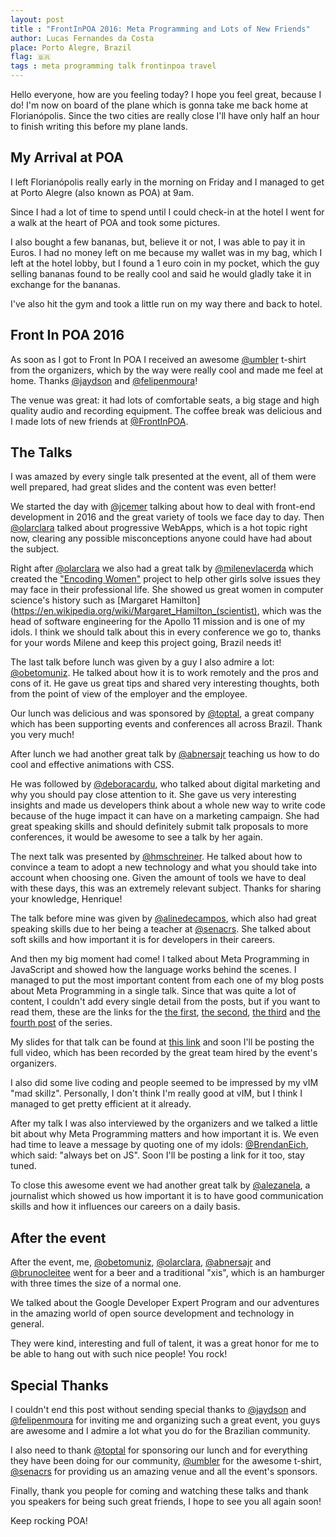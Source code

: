 ```yaml
---
layout: post
title : "FrontInPOA 2016: Meta Programming and Lots of New Friends"
author: Lucas Fernandes da Costa
place: Porto Alegre, Brazil
flag: 🇧🇷
tags : meta programming talk frontinpoa travel
---
```


Hello everyone, how are you feeling today? I hope you feel great, because I do! I'm now on board of the plane which is gonna take me back home at Florianópolis. Since the two cities are really close I'll have only half an hour to finish writing this before my plane lands.



## My Arrival at POA

I left Florianópolis really early in the morning on Friday and I managed to get at Porto Alegre (also known as POA) at 9am.

Since I had a lot of time to spend until I could check-in at the hotel I went for a walk at the heart of POA and took some pictures.

<BlogImage src="/assets/FrontInPoa2016/IMG_4412.JPG" alt="The Heart of Porto Alegre" />

I also bought a few bananas, but, believe it or not, I was able to pay it in Euros. I had no money left on me because my wallet was in my bag, which I left at the hotel lobby, but I found a 1 euro coin in my pocket, which the guy selling bananas found to be really cool and said he would gladly take it in exchange for the bananas.

I've also hit the gym and took a little run on my way there and back to hotel.




## Front In POA 2016

As soon as I got to Front In POA I received an awesome [@umbler](https://twitter.com/umbler) t-shirt from the organizers, which by the way were really cool and made me feel at home. Thanks [@jaydson](https://twitter.com/jaydson) and [@felipenmoura](https://twitter.com/felipenmoura)!

<BlogImage src="/assets/FrontInPoa2016/IMG_4512.JPG" alt="My Amazing Umbler t-shirt!" />

The venue was great: it had lots of comfortable seats, a big stage and high quality audio and recording equipment.
The coffee break was delicious and I made lots of new friends at [@FrontInPOA](https://twitter.com/frontinpoa).




## The Talks

I was amazed by every single talk presented at the event, all of them were well prepared, had great slides and the content was even better!

We started the day with [@jcemer](https://twitter.com/jcemer) talking about how to deal with front-end development in 2016 and the great variety of tools we face day to day. Then [@olarclara](https://twitter.com/olarclara) talked about progressive WebApps, which is a hot topic right now, clearing any possible misconceptions anyone could have had about the subject.

Right after [@olarclara](https://twitter.com/olarclara) we also had a great talk by [@milenevlacerda](https://twitter.com/milenevlacerda) which created the ["Encoding Women"](https://t.co/3YE7jNs3RE) project to help other girls solve issues they may face in their professional life. She showed us great women in computer science's history such as [Margaret Hamilton](https://en.wikipedia.org/wiki/Margaret_Hamilton_(scientist), which was the head of software engineering for the Apollo 11 mission and is one of my idols. I think we should talk about this in every conference we go to, thanks for your words Milene and keep this project going, Brazil needs it!

The last talk before lunch was given by a guy I also admire a lot: [@obetomuniz](https://twitter.com/obetomuniz). He talked about how it is to work remotely and the pros and cons of it. He gave us great tips and shared very interesting thoughts, both from the point of view of the employer and the employee.

Our lunch was delicious and was sponsored by [@toptal](https://twitter.com/toptal), a great company which has been supporting events and conferences all across Brazil. Thank you very much!


<BlogImage src="/assets/FrontInPoa2016/IMG_4468.JPG" alt="Our Delicious Lunch Sponsored by TopTal" />


After lunch we had another great talk by [@abnersajr](https://twitter.com/abnersajr) teaching us how to do cool and effective animations with CSS.

He was followed by [@deboracardu](https://twitter.com/deboracardu), who talked about digital marketing and why you should pay close attention to it. She gave us very interesting insights and made us developers think about a whole new way to write code because of the huge impact it can have on a marketing campaign. She had great speaking skills and should definitely submit talk proposals to more conferences, it would be awesome to see a talk by her again.

The next talk was presented by [@hmschreiner](https://twitter.com/hmschreiner). He talked about how to convince a team to adopt a new technology and what you should take into account when choosing one. Given the amount of tools we have to deal with these days, this was an extremely relevant subject. Thanks for sharing your knowledge, Henrique!

The talk before mine was given by [@alinedecampos](https://twitter.com/alinedecampos), which also had great speaking skills due to her being a teacher at [@senacrs](https://twitter.com/senacrs). She talked about soft skills and how important it is for developers in their careers.

And then my big moment had come! I talked about Meta Programming in JavaScript and showed how the language works behind the scenes. I managed to put the most important content from each one of my blog posts about Meta Programming in a single talk. Since that was quite a lot of content, I couldn't add every single detail from the posts, but if you want to read them, these are the links for the [the first](/2016/10/06/Meta-Programming-in-JavaScript-Part-One.html), [the second](/2016/10/22/Meta-Programming-in-JavaScript-Part-Two.html), [the third](/2016/11/15/Meta-Programming-in-JavaScript-Part-Three.html) and [the fourth post](/2016/12/01/Meta-Programming-in-JavaScript-Part-Four.html) of the series.

<BlogImage src="/assets/FrontInPoa2016/IMG_4472.JPG" alt="Me talking about the Meta Object Protocol at FrontInPOA" />

My slides for that talk can be found at [this link](https://speakerdeck.com/lucasfcosta/nas-entranhas-do-javascript-meta-programacao#) and soon I'll be posting the full video, which has been recorded by the great team hired by the event's organizers.

I also did some live coding and people seemed to be impressed by my vIM "mad skillz". Personally, I don't think I'm really good at vIM, but I think I managed to get pretty efficient at it already.

<BlogImage src="/assets/FrontInPoa2016/IMG_4474.PNG" alt="Me using vIM when doing Live Coding at FrontInPOA" />

After my talk I was also interviewed by the organizers and we talked a little bit about why Meta Programming matters and how important it is. We even had time to leave a message by quoting one of my idols: [@BrendanEich](https://twitter.com/BrendanEich), which said: "always bet on JS". Soon I'll be posting a link for it too, stay tuned.

To close this awesome event we had another great talk by [@alezanela](https://twitter.com/alezanela), a journalist which showed us how important it is to have good communication skills and how it influences our careers on a daily basis.




## After the event

After the event, me, [@obetomuniz](https://twitter.com/obetomuniz), [@olarclara](https://twitter.com/olarclara), [@abnersajr](https://twitter.com/abnersajr) and [@brunocleitee](https://twitter.com/brunocleitee) went for a beer and a traditional "xis", which is an hamburger with three times the size of a normal one.

<BlogImage src="/assets/FrontInPoa2016/IMG_4482.JPG" alt="Me and my friends from FrontInPOA 2016 eating a traditional Xis" />

We talked about the Google Developer Expert Program and our adventures in the amazing world of open source development and technology in general.

They were kind, interesting and full of talent, it was a great honor for me to be able to hang out with such nice people! You rock!




## Special Thanks

I couldn't end this post without sending special thanks to [@jaydson](https://twitter.com/jaydson) and [@felipenmoura](https://twitter.com/felipenmoura) for inviting me and organizing such a great event, you guys are awesome and I admire a lot what you do for the Brazilian community.

I also need to thank [@toptal](https://twitter.com/toptal) for sponsoring our lunch and for everything they have been doing for our community, [@umbler](https://twitter.com/umbler) for the awesome t-shirt, [@senacrs](https://twitter.com/senacrs) for providing us an amazing venue and all the event's sponsors.

Finally, thank you people for coming and watching these talks and thank you speakers for being such great friends, I hope to see you all again soon!

Keep rocking POA!

<BlogImage src="/assets/FrontInPoa2016/IMG_4489.JPG" alt="POA seen from the airplane window" />
